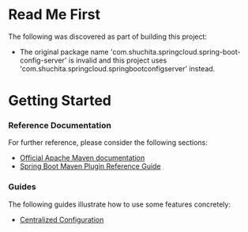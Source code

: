 # Read Me First
The following was discovered as part of building this project:

* The original package name 'com.shuchita.springcloud.spring-boot-config-server' is invalid and this project uses 'com.shuchita.springcloud.springbootconfigserver' instead.

# Getting Started

### Reference Documentation
For further reference, please consider the following sections:

* [Official Apache Maven documentation](https://maven.apache.org/guides/index.html)
* [Spring Boot Maven Plugin Reference Guide](https://docs.spring.io/spring-boot/docs/2.2.5.RELEASE/maven-plugin/)

### Guides
The following guides illustrate how to use some features concretely:

* [Centralized Configuration](https://spring.io/guides/gs/centralized-configuration/)

